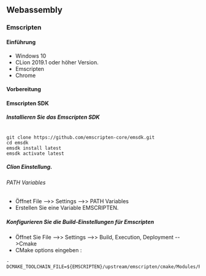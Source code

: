## Webassembly
### Emscripten
#### Einführung

* Windows 10
* CLion 2019.1 oder höher Version.
* Emscripten
* Chrome

#### Vorbereitung

#### Emscripten SDK

##### Installieren Sie das Emscripten SDK

```

git clone https://github.com/emscripten-core/emsdk.git
cd emsdk
emsdk install latest
emsdk activate latest

```

##### Clion Einstellung.

###### PATH Variables

* Öffnet File -->> Settings -->> PATH Variables
* Erstellen Sie eine Variable EMSCRIPTEN.

##### Konfigurieren Sie die Build-Einstellungen für Emscripten

* Öffnet Sie File -->> Settings -->> Build, Execution, Deployment -->Cmake
* CMake options eingeben :
```
-DCMAKE_TOOLCHAIN_FILE=${EMSCRIPTEN}/upstream/emscripten/cmake/Modules/Platform/Emscripten.cmake